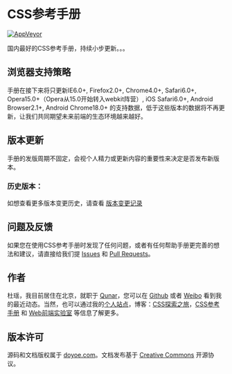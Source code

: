 # CSS参考手册

[![AppVeyor](https://img.shields.io/appveyor/ci/doyoe/css-handbook.svg)](https://ci.appveyor.com/project/doyoe/css-handbook)

国内最好的CSS参考手册，持续小步更新。。。

## 浏览器支持策略

手册在接下来将只更新IE6.0+, Firefox2.0+, Chrome4.0+, Safari6.0+, Opera15.0+（Opera从15.0开始转入webkit阵营）, iOS Safari6.0+, Android Browser2.1+, Android Chrome18.0+ 的支持数据，低于这些版本的数据将不再更新，让我们共同期望未来前端的生态环境越来越好。

## 版本更新

手册的发版周期不固定，会视个人精力或更新内容的重要性来决定是否发布新版本。

### 历史版本：

如想查看更多版本变更历史，请查看 [版本变更记录](http://css.doyoe.com/introduction/change-list.htm)


## 问题及反馈

如果您在使用CSS参考手册时发现了任何问题，或者有任何帮助手册更完善的想法和建议，请直接给我们提 [Issues](https://github.com/doyoe/css-handbook/issues/new) 和 [Pull Requests](https://github.com/doyoe/css-handbook/pulls)。


## 作者

杜瑶，我目前居住在北京，就职于 [Qunar](http://www.qunar.com)，您可以在 [Github](https://github.com/doyoe) 或者 [Weibo](http://weibo.com/doyoe) 看到我的最近动态。当然，也可以通过我的[个人站点](http://www.doyoe.com)，博客：[CSS探索之旅](http://blog.doyoe.com)，[CSS参考手册](http://css.doyoe.com) 和 [Web前端实验室](http://demo.doyoe.com) 等信息了解更多。


## 版本许可

源码和文档版权属于 [doyoe.com](http://www.doyoe.com)。文档发布基于 [Creative Commons](http://creativecommons.org/licenses/by/4.0/) 开源协议。